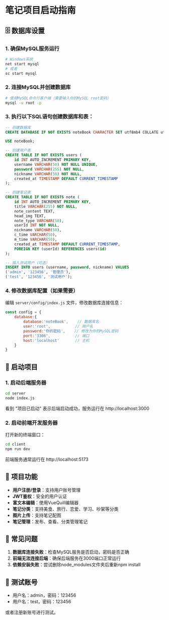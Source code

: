 # 笔记项目启动指南

## 🗄️ 数据库设置

### 1. 确保MySQL服务运行
```bash
# Windows系统
net start mysql
# 或者
sc start mysql
```

### 2. 连接MySQL并创建数据库
```bash
# 使用MySQL命令行客户端（需要输入你的MySQL root密码）
mysql -u root -p
```

### 3. 执行以下SQL语句创建数据库和表：
```sql
-- 创建数据库
CREATE DATABASE IF NOT EXISTS noteBook CHARACTER SET utf8mb4 COLLATE utf8mb4_unicode_ci;

USE noteBook;

-- 创建用户表
CREATE TABLE IF NOT EXISTS users (
    id INT AUTO_INCREMENT PRIMARY KEY,
    username VARCHAR(50) NOT NULL UNIQUE,
    password VARCHAR(255) NOT NULL,
    nickname VARCHAR(50) NOT NULL,
    created_at TIMESTAMP DEFAULT CURRENT_TIMESTAMP
);

-- 创建笔记表
CREATE TABLE IF NOT EXISTS note (
    id INT AUTO_INCREMENT PRIMARY KEY,
    title VARCHAR(255) NOT NULL,
    note_content TEXT,
    head_img TEXT,
    note_type VARCHAR(50),
    userId INT NOT NULL,
    nickname VARCHAR(50),
    c_time VARCHAR(50),
    m_time VARCHAR(50),
    created_at TIMESTAMP DEFAULT CURRENT_TIMESTAMP,
    FOREIGN KEY (userId) REFERENCES users(id)
);

-- 插入测试用户（可选）
INSERT INTO users (username, password, nickname) VALUES 
('admin', '123456', '管理员'),
('test', '123456', '测试用户');
```

### 4. 修改数据库配置（如果需要）
编辑 `server/config/index.js` 文件，修改数据库连接信息：
```javascript
const config = {
    database:{
        database:'noteBook',    // 数据库名
        user:'root',           // 用户名
        password:'你的密码',    // 修改为你的MySQL密码
        port:'3306',           // 端口
        host:'localhost'       // 主机
    }
}
```

## 🚀 启动项目

### 1. 启动后端服务器
```bash
cd server
node index.js
```
看到 "项目已启动" 表示后端启动成功，服务运行在 http://localhost:3000

### 2. 启动前端开发服务器
打开新的终端窗口：
```bash
cd client
npm run dev
```
前端服务通常运行在 http://localhost:5173

## 🔧 项目功能

- **用户注册/登录**：支持用户账号管理
- **JWT鉴权**：安全的用户认证
- **富文本编辑**：使用VueQuill编辑器
- **笔记分类**：支持美食、旅行、恋爱、学习、吵架等分类
- **图片上传**：支持笔记配图
- **笔记管理**：发布、查看、分类管理笔记

## 🐛 常见问题

1. **数据库连接失败**：检查MySQL服务是否启动，密码是否正确
2. **前端无法连接后端**：确保后端服务在3000端口正常运行
3. **依赖安装失败**：尝试删除node_modules文件夹后重新npm install

## 📱 测试账号

- 用户名：admin，密码：123456
- 用户名：test，密码：123456

或者注册新账号进行测试。
